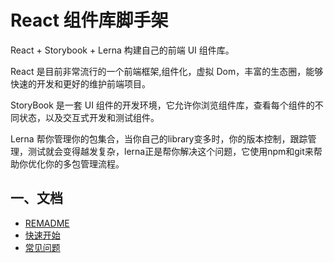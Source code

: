# React 组件库脚手架

React + Storybook + Lerna 构建自己的前端 UI 组件库。

React 是目前非常流行的一个前端框架,组件化，虚拟 Dom，丰富的生态圈，能够快速的开发和更好的维护前端项目。

StoryBook 是一套 UI 组件的开发环境，它允许你浏览组件库，查看每个组件的不同状态，以及交互式开发和测试组件。

Lerna 帮你管理你的包集合，当你自己的library变多时，你的版本控制，跟踪管理，测试就会变得越发复杂，lerna正是帮你解决这个问题，它使用npm和git来帮助你优化你的多包管理流程。


## 一、文档
* [REMADME](./doc/README.md)
* [快速开始](./doc/GET_START.md)
* [常见问题](./doc/ISSUE.md)
